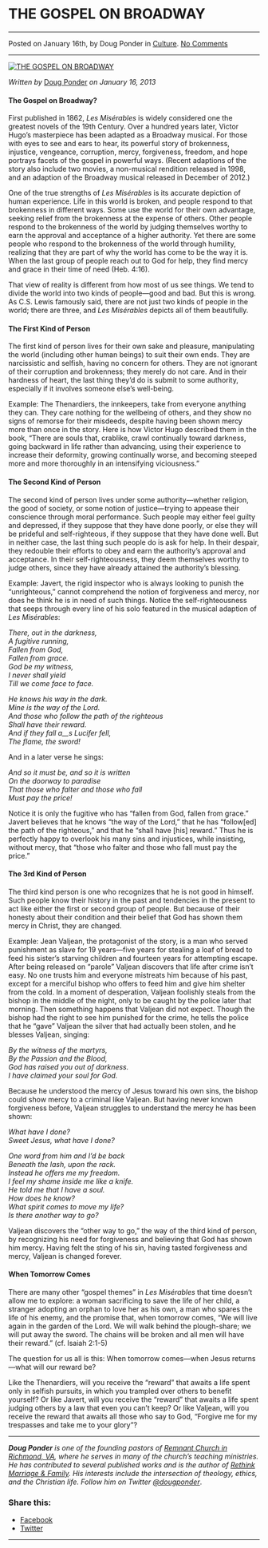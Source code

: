 THE GOSPEL ON BROADWAY
======================

* * *

Posted on January 16th, by Doug Ponder in [Culture](http://www.remnantresource.org/category/culture/). [No Comments](http://www.remnantresource.org/the-gospel-on-broadway/#respond)

* * *

[![THE GOSPEL ON BROADWAY](http://www.remnantresource.org/wp-content/uploads/2013/01/TheGospelonBroadway.jpg)](http://www.remnantresource.org/wp-content/uploads/2013/01/TheGospelonBroadway.jpg)  

_Written by_ [Doug Ponder](http://www.remnantresource.org/author/doug-ponder/ "Posts by Doug Ponder") _on January 16, 2013_

#### **The Gospel on Broadway?**

First published in 1862, _Les Misérables_ is widely considered one the greatest novels of the 19th Century. Over a hundred years later, Victor Hugo’s masterpiece has been adapted as a Broadway musical. For those with eyes to see and ears to hear, its powerful story of brokenness, injustice, vengeance, corruption, mercy, forgiveness, freedom, and hope portrays facets of the gospel in powerful ways. (Recent adaptions of the story also include two movies, a non-musical rendition released in 1998, and an adaption of the Broadway musical released in December of 2012.)

One of the true strengths of _Les Misérables_ is its accurate depiction of human experience. Life in this world is broken, and people respond to that brokenness in different ways. Some use the world for their own advantage, seeking relief from the brokenness at the expense of others. Other people respond to the brokenness of the world by judging themselves worthy to earn the approval and acceptance of a higher authority. Yet there are some people who respond to the brokenness of the world through humility, realizing that they are part of why the world has come to be the way it is. When the last group of people reach out to God for help, they find mercy and grace in their time of need (Heb. 4:16).

That view of reality is different from how most of us see things. We tend to divide the world into two kinds of people—good and bad. But this is wrong. As C.S. Lewis famously said, there are not just two kinds of people in the world; there are three, and _Les Misérables_ depicts all of them beautifully.

#### **The First Kind of Person**

The first kind of person lives for their own sake and pleasure, manipulating the world (including other human beings) to suit their own ends. They are narcissistic and selfish, having no concern for others. They are not ignorant of their corruption and brokenness; they merely do not care. And in their hardness of heart, the last thing they’d do is submit to some authority, especially if it involves someone else’s well-being.

Example: The Thenardiers, the innkeepers, take from everyone anything they can. They care nothing for the wellbeing of others, and they show no signs of remorse for their misdeeds, despite having been shown mercy more than once in the story. Here is how Victor Hugo described them in the book, “There are souls that, crablike, crawl continually toward darkness, going backward in life rather than advancing, using their experience to increase their deformity, growing continually worse, and becoming steeped more and more thoroughly in an intensifying viciousness.”

#### **The Second Kind of Person**

The second kind of person lives under some authority—whether religion, the good of society, or some notion of justice—trying to appease their conscience through moral performance. Such people may either feel guilty and depressed, if they suppose that they have done poorly, or else they will be prideful and self-righteous, if they suppose that they have done well. But in neither case, the last thing such people do is ask for help. In their despair, they redouble their efforts to obey and earn the authority’s approval and acceptance. In their self-righteousness, they deem themselves worthy to judge others, since they have already attained the authority’s blessing.

Example: Javert, the rigid inspector who is always looking to punish the “unrighteous,” cannot comprehend the notion of forgiveness and mercy, nor does he think he is in need of such things. Notice the self-righteousness that seeps through every line of his solo featured in the musical adaption of _Les Misérables_:

_There, out in the darkness,_  
_A fugitive running,_  
_Fallen from God,_  
_Fallen from grace._  
_God be my witness,_  
_I never shall yield_  
_Till we come face to face._

_He knows his way in the dark._  
_Mine is the way of the Lord._  
_And those who follow the path of the righteous_  
_Shall have their reward._  
_And if they fall a__s Lucifer fell,_  
_The flame,_ _the sword!_

And in a later verse he sings:

_And so it must be, and so it is written_  
_On the doorway to paradise_  
_That those who falter and those who fall_  
_Must pay the price!_

Notice it is only the fugitive who has “fallen from God, fallen from grace.” Javert believes that he knows “the way of the Lord,” that he has “follow\[ed\] the path of the righteous,” and that he “shall have \[his\] reward.” Thus he is perfectly happy to overlook his many sins and injustices, while insisting, without mercy, that “those who falter and those who fall must pay the price.”

#### **The 3rd Kind of Person**

The third kind person is one who recognizes that he is not good in himself. Such people know their history in the past and tendencies in the present to act like either the first or second group of people. But because of their honesty about their condition and their belief that God has shown them mercy in Christ, they are changed.

Example: Jean Valjean, the protagonist of the story, is a man who served punishment as slave for 19 years—five years for stealing a loaf of bread to feed his sister’s starving children and fourteen years for attempting escape. After being released on “parole” Valjean discovers that life after crime isn’t easy. No one trusts him and everyone mistreats him because of his past, except for a merciful bishop who offers to feed him and give him shelter from the cold. In a moment of desperation, Valjean foolishly steals from the bishop in the middle of the night, only to be caught by the police later that morning. Then something happens that Valjean did not expect. Though the bishop had the right to see him punished for the crime, he tells the police that he “gave” Valjean the silver that had actually been stolen, and he blesses Valjean, singing:

_By the witness of the martyrs,_  
_By the Passion and the Blood,_  
_God has raised you out of darkness._  
_I have claimed your soul for God._

Because he understood the mercy of Jesus toward his own sins, the bishop could show mercy to a criminal like Valjean. But having never known forgiveness before, Valjean struggles to understand the mercy he has been shown:

_What have I done?_  
_Sweet Jesus, what have I done?_

_One word from him and I’d be back_  
_Beneath the lash, upon the rack._  
_Instead he offers me my freedom._  
_I feel my shame inside me like a knife._  
_He told me that I have a soul._  
_How does he know?_  
_What spirit comes to move my life?_  
_Is there another way to go?_

Valjean discovers the “other way to go,” the way of the third kind of person, by recognizing his need for forgiveness and believing that God has shown him mercy. Having felt the sting of his sin, having tasted forgiveness and mercy, Valjean is changed forever.

#### When Tomorrow Comes

There are many other “gospel themes” in _Les Misérables_ that time doesn’t allow me to explore: a woman sacrificing to save the life of her child, a stranger adopting an orphan to love her as his own, a man who spares the life of his enemy, and the promise that, when tomorrow comes, “We will live again in the garden of the Lord. We will walk behind the plough-share; we will put away the sword. The chains will be broken and all men will have their reward.” (cf. Isaiah 2:1-5)

The question for us all is this: When tomorrow comes—when Jesus returns—what will our reward be?

Like the Thenardiers, will you receive the “reward” that awaits a life spent only in selfish pursuits, in which you trampled over others to benefit yourself? Or like Javert, will you receive the “reward” that awaits a life spent judging others by a law that even you can’t keep? Or like Valjean, will you receive the reward that awaits all those who say to God, “Forgive me for my trespasses and take me to your glory”?

* * *

_**Doug Ponder** is one of the founding pastors of [Remnant Church in Richmond, VA](http://www.remnantrichmond.org/), where he serves in many of the church’s teaching ministries. He has contributed to several published works and is the author of [Rethink Marriage & Family](http://www.remnantrichmond.org/mediafiles/uploaded/r/0e1604567_rethink-marriage-and-family-ebook.pdf). His interests include the intersection of theology, ethics, and the Christian life. Follow him on Twitter [@dougponder](https://twitter.com/dougponder)_.

### Share this:

*   [Facebook](http://www.remnantresource.org/the-gospel-on-broadway/?share=facebook "Click to share on Facebook")
*   [Twitter](http://www.remnantresource.org/the-gospel-on-broadway/?share=twitter "Click to share on Twitter")

  

* * *
